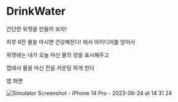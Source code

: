 # DrinkWater

간단한 위젯을 만들어 보자!


하루 8잔 물을 마시면 건강해진다! 에서 아이디어를 얻어서 

위젯에는 내가 오늘 마신 물의 양을 표시해주고

앱에서 물을 마신 잔을 카운팅 하게 한다


앱 화면

![Simulator Screenshot - iPhone 14 Pro - 2023-06-24 at 14 31 24](https://github.com/gaeng2y/DrinkWater/assets/8108570/b8c79983-d7bd-446f-a0f5-cf68d1ea47ad)
